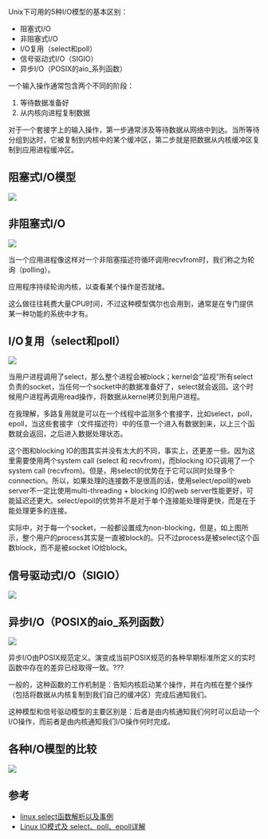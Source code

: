Unix下可用的5种I/O模型的基本区别：

- 阻塞式I/O
- 非阻塞式I/O
- I/O复用（select和poll）
- 信号驱动式I/O（SIGIO）
- 异步I/O（POSIX的aio_系列函数）

一个输入操作通常包含两个不同的阶段：

1. 等待数据准备好
2. 从内核向进程复制数据

对于一个套接字上的输入操作，第一步通常涉及等待数据从网络中到达。当所等待分组到达时，它被复制到内核中的某个缓冲区，第二步就是把数据从内核缓冲区复制到应用进程缓冲区。

## 阻塞式I/O模型

![](/static/images/2006/p023.png)


## 非阻塞式I/O

![](/static/images/2006/p024.png)

当一个应用进程像这样对一个非阻塞描述符循环调用recvfrom时，我们称之为轮询（polling）。

应用程序持续轮询内核，以查看某个操作是否就绪。

这么做往往耗费大量CPU时间，不过这种模型偶尔也会用到，通常是在专门提供某一种功能的系统中才有。

## I/O复用（select和poll）

![](/static/images/2006/p025.png)

当用户进程调用了select，那么整个进程会被block；kernel会“监视”所有select负责的socket，当任何一个socket中的数据准备好了，select就会返回。这个时候用户进程再调用read操作，将数据从kernel拷贝到用户进程。

在我理解，多路复用就是可以在一个线程中监测多个套接字，比如select，poll，epoll，当这些套接字（文件描述符）中的任意一个进入有数据到来，以上三个函数就会返回，之后进入数据处理状态。

这个图和blocking IO的图其实并没有太大的不同，事实上，还更差一些。因为这里需要使用两个system call (select 和 recvfrom)，而blocking IO只调用了一个system call (recvfrom)。但是，用select的优势在于它可以同时处理多个connection。所以，如果处理的连接数不是很高的话，使用select/epoll的web server不一定比使用multi-threading + blocking IO的web server性能更好，可能延迟还更大。select/epoll的优势并不是对于单个连接能处理得更快，而是在于能处理更多的连接。

实际中，对于每一个socket，一般都设置成为non-blocking，但是，如上图所示，整个用户的process其实是一直被block的。只不过process是被select这个函数block，而不是被socket IO给block。

## 信号驱动式I/O（SIGIO）

![](/static/images/2006/p026.png)

## 异步I/O（POSIX的aio_系列函数）

![](/static/images/2006/p027.png)

异步I/O由POSIX规范定义。演变成当前POSIX规范的各种早期标准所定义的实时函数中存在的差异已经取得一致。???

一般的，这种函数的工作机制是：告知内核启动某个操作，并在内核在整个操作（包括将数据从内核复制到我们自己的缓冲区）完成后通知我们。

这种模型和信号驱动模型的主要区别是：后者是由内核通知我们何时可以启动一个I/O操作，而前者是由内核通知我们I/O操作何时完成。

## 各种I/O模型的比较

![](/static/images/2006/p028.png)

## 参考

- [linux select函数解析以及事例](https://zhuanlan.zhihu.com/p/57518857)
- [Linux IO模式及 select、poll、epoll详解](https://segmentfault.com/a/1190000003063859)